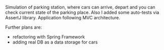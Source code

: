 Simulation of parking station, where cars can arrive, depart and you can check current state of the parking place.
Also I added some auto-tests via AssertJ library. Application following MVC architecture.

Further plans are: 
- refactoring with Spring Framework
- adding real DB as a data storage for cars
